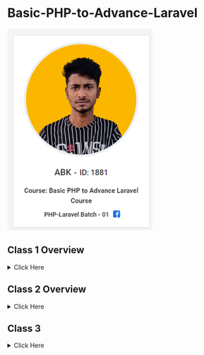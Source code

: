 # Basic-PHP-to-Advance-Laravel
![alt](https://github.com/ABKK2BD/Basic-PHP-to-Advance-Laravel/blob/master/IMAGE/Screenshot_1.png)
## Class 1 Overview
<details> 
   <summary> Click Here </summary>
   1 Github

 * What is Git & Github 

 * Why need Git & Github

 * Git bash Downloads & Installation

* Create an Account on Github

 * Create project Local to Online

* Create Project Online

 * How to fork any github project from another account.

* IDE / Code Editor

* Vs Code Downloads

* Vs Code Editor keyboard shortcuts

* Important Package installation
<details>
<summary>Resorce </summary>
    From the very beginning, we have to know about git & github to showcase our daily practice and work for future use.

And secondly we have to know about vs keyboard shortcuts to save our time in coding, and install essential packages for extra facilities in vs code.


* Git bash Downloads - https://git-scm.com/downloads 

* Create your github account - https://github.com/ 

* Create project Local to Online - https://github.com/rafiswe/Github-Tutorial/blob/master/Create-local-to-online.txt

* Create Project Online - https://github.com/rafiswe/Github-Tutorial/blob/master/Create-online-repository.txt

* Vs Code Downloads - https://code.visualstudio.com/download 

* Vs Code Editor keyboard shortcuts -  https://code.visualstudio.com/shortcuts/keyboard-shortcuts-windows.pdf 

* Important Package installation

* Html snippet

* Html css support

* Intellisense for css class names in html

* Auto close tag

* Auto rename tag

* Beautify

* Bracket pair colorizer

* Php intellisense

* Php namespace resolver

Alignment
    </details>

</details>

## Class 2 Overview
<details> 
    <summary> Click Here </summary>

 *PHP Language.*

- History of php

 - How does php work

- Power of php

 *Environment setup, Code Structure & Run Code*

- Server setup

- Code syntax & run code 

- How to write Php code in html.

 *Variable*

- What is Variable?

- Declaration rules of common variables.

- Declaration rules of Constant variables.

- Different between variable & constant.

 *Print Way*

- Concat string, inverted comma.

- echo, Printf, sprintf

 *Different types of Data types*


- Most commonly used scalar (মৌলিক) data types - (String, Integer, float, Boolean)

- Compound (যৌগিক) data types - (Array, Object)

- Null, Resource
</details>

## Class 3

<details> 

<summary> Click Here </summary>

* Operators and its types in php

Arithmetic (গাণিতিক অপারেটর) 

 + ,  - ,  * ,  / ,  % (Modulus),  ** (Exponentiation)


 Operator|Name|Example|Result
--------------|-------|-----------|-------|
+| Addition| $x + $y| Sum of $x and $y
-| Subtraction| $x - $y| Difference of $x and $y
*| Multiplication| $x * $y| Product of $x and $y
/| Division| $x / $y| Quotient of $x and $y
%| Modulus| $x % $y| Remainder of $x divided by $y
%| Modulus| $x % $y| Remainder of $x divided by $y

* Assignment (নির্ধারণ অপারেটর)

* =, +=, -=, *=, /=

 Assignment|Same as...|Description
--------------|-------|-----------|-------|
x = y| x = y| The left operand gets set to the value of the expression on the right
x += y| x = x + y| Addition
</details>